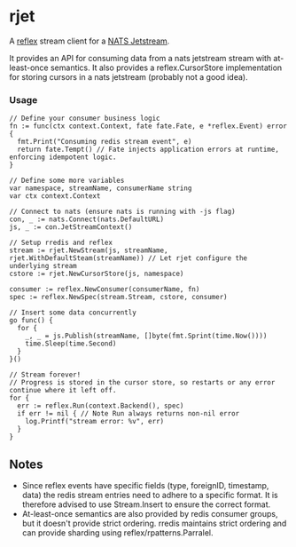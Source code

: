 # rjet

A [reflex](https://github.com/luno/reflex) stream client for a [NATS Jetstream](https://docs.nats.io/jetstream/jetstream).

It provides an API for consuming data from a nats jetstream stream with at-least-once semantics.
It also provides a reflex.CursorStore implementation for storing cursors in a nats jetstream (probably not a good idea).

### Usage

```
// Define your consumer business logic
fn := func(ctx context.Context, fate fate.Fate, e *reflex.Event) error {
  fmt.Print("Consuming redis stream event", e)
  return fate.Tempt() // Fate injects application errors at runtime, enforcing idempotent logic.
}

// Define some more variables
var namespace, streamName, consumerName string
var ctx context.Context  

// Connect to nats (ensure nats is running with -js flag)
con, _ := nats.Connect(nats.DefaultURL)
js, _ := con.JetStreamContext()

// Setup rredis and reflex
stream := rjet.NewStream(js, streamName, rjet.WithDefaultSteam(streamName)) // Let rjet configure the underlying stream
cstore := rjet.NewCursorStore(js, namespace)

consumer := reflex.NewConsumer(consumerName, fn)
spec := reflex.NewSpec(stream.Stream, cstore, consumer)

// Insert some data concurrently
go func() {
  for {
    _, _ = js.Publish(streamName, []byte(fmt.Sprint(time.Now())))
    time.Sleep(time.Second)
  }
}()

// Stream forever!
// Progress is stored in the cursor store, so restarts or any error continue where it left off.
for {
  err := reflex.Run(context.Backend(), spec)
  if err != nil { // Note Run always returns non-nil error
    log.Printf("stream error: %v", err)
  }
}
```

## Notes

- Since reflex events have specific fields (type, foreignID, timestamp, data) the redis stream entries need to adhere to a specific format. It is therefore advised to use Stream.Insert to ensure the correct format.
- At-least-once semantics are also provided by redis consumer groups, but it doesn't provide strict ordering. rredis maintains strict ordering and can provide sharding using reflex/rpatterns.Parralel.